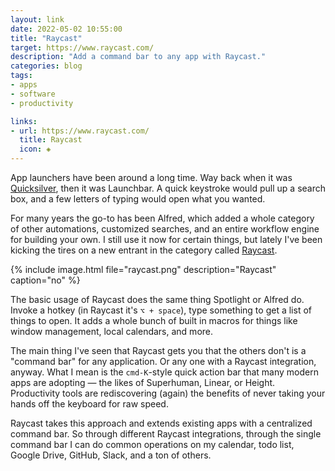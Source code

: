 ```yaml
---
layout: link
date: 2022-05-02 10:55:00
title: "Raycast"
target: https://www.raycast.com/
description: "Add a command bar to any app with Raycast."
categories: blog
tags:
- apps
- software
- productivity

links:
- url: https://www.raycast.com/
  title: Raycast
  icon: ◈
---
```


App launchers have been around a long time. Way back when it was [Quicksilver](https://qsapp.com/ "Quicksilver"), then it was Launchbar. A quick keystroke would pull up a search box, and a few letters of typing would open what you wanted.

For many years the go-to has been Alfred, which added a whole category of other automations, customized searches, and an entire workflow engine for building your own. I still use it now for certain things, but lately I've been kicking the tires on a new entrant in the category called [Raycast](https://www.raycast.com/ "Raycast").

{% include image.html file="raycast.png" description="Raycast" caption="no" %}

The basic usage of Raycast does the same thing Spotlight or Alfred do. Invoke a hotkey (in Raycast it's `⌥ + space`), type something to get a list of things to open. It adds a whole bunch of built in macros for things like window management, local calendars, and more.

The main thing I've seen that Raycast gets you that the others don't is a "command bar" for any application. Or any one with a Raycast integration, anyway. What I mean is the `cmd-K`-style quick action bar that many modern apps are adopting — the likes of Superhuman, Linear, or Height. Productivity tools are rediscovering (again) the benefits of never taking your hands off the keyboard for raw speed.

Raycast takes this approach and extends existing apps with a centralized command bar. So through different Raycast integrations, through the single command bar I can do common operations on my calendar, todo list, Google Drive, GitHub, Slack, and a ton of others.
